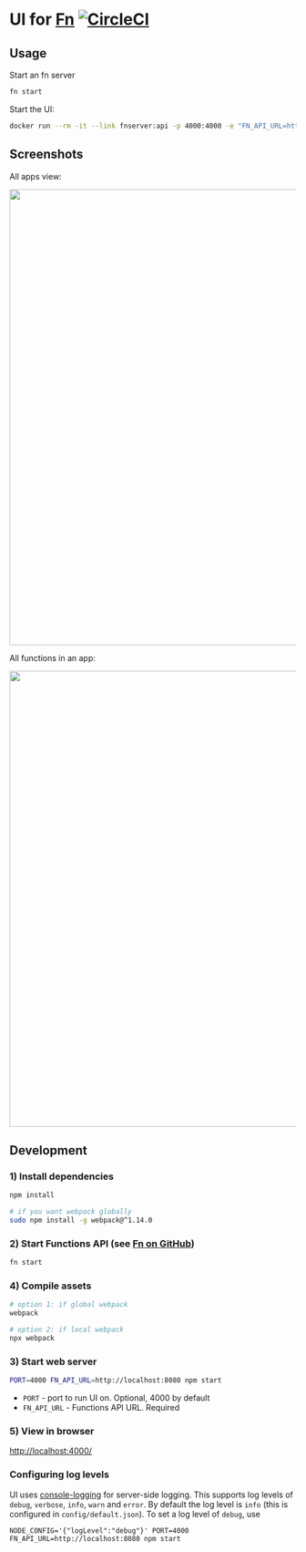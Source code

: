 # UI for [Fn](https://github.com/fnproject/fn) [![CircleCI](https://circleci.com/gh/fnproject/ui.svg?style=svg)](https://circleci.com/gh/fnproject/ui)

## Usage

Start an fn server

```sh
fn start
```

Start the UI:

```sh
docker run --rm -it --link fnserver:api -p 4000:4000 -e "FN_API_URL=http://api:8080" fnproject/ui
```

## Screenshots

All apps view:

<img src="https://raw.githubusercontent.com/fnproject/ui/master/docs/screenshots/apps.png" width="800">

All functions in an app:

<img src="https://raw.githubusercontent.com/fnproject/ui/master/docs/screenshots/routes.png" width="800">

## Development

### 1) Install dependencies

```sh
npm install

# if you want webpack globally
sudo npm install -g webpack@^1.14.0
```

### 2) Start Functions API (see [Fn on GitHub](http://github.com/fnproject/fn))

```sh
fn start
```

### 4) Compile assets

```sh
# option 1: if global webpack
webpack

# option 2: if local webpack
npx webpack
```

### 3) Start web server

```sh
PORT=4000 FN_API_URL=http://localhost:8080 npm start
```

* `PORT` - port to run UI on. Optional, 4000 by default
* `FN_API_URL` - Functions API URL. Required

### 5) View in browser

[http://localhost:4000/](http://localhost:4000/)

### Configuring log levels

UI uses [console-logging](https://www.npmjs.com/package/config-logger) for server-side logging. 
This supports log levels of `debug`, `verbose`, `info`, `warn` and `error`. By default the log level is `info` (this is configured in `config/default.json`). To set a log level of `debug`, use
```
NODE_CONFIG='{"logLevel":"debug"}' PORT=4000 FN_API_URL=http://localhost:8080 npm start

```
